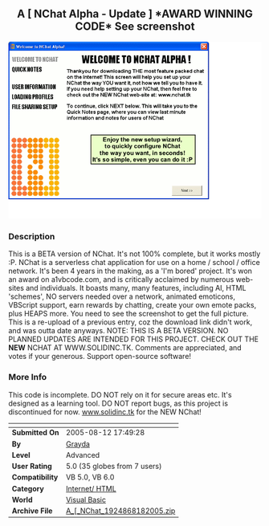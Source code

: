 ﻿<div align="center">

## A \[ NChat Alpha \- Update \] \*AWARD WINNING CODE\* See screenshot

<img src="PIC2005818534564799.gif">
</div>

### Description

This is a BETA version of NChat. It's not 100% complete, but it works mostly :P. NChat is a serverless chat application for use on a home / school / office network. It's been 4 years in the making, as a 'I'm bored' project. It's won an award on a1vbcode.com, and is critically acclaimed by numerous web-sites and individuals. It boasts many, many features, including AI, HTML 'schemes', NO servers needed over a network, animated emoticons, VBScript support, earn rewards by chatting, create your own emote packs, plus HEAPS more. You need to see the screenshot to get the full picture. This is a re-upload of a previous entry, coz the download link didn't work, and was outta date anyways. NOTE: THIS IS A BETA VERSION. NO PLANNED UPDATES ARE INTENDED FOR THIS PROJECT. CHECK OUT THE **NEW** NCHAT AT WWW.SOLIDINC.TK. Comments are appreciated, and votes if your generous. Support open-source software!
 
### More Info
 
This code is incomplete. DO NOT rely on it for secure areas etc. It's designed as a learning tool. DO NOT report bugs, as this project is discontinued for now. www.solidinc.tk for the NEW NChat!


<span>             |<span>
---                |---
**Submitted On**   |2005-08-12 17:49:28
**By**             |[Grayda](https://github.com/Planet-Source-Code/PSCIndex/blob/master/ByAuthor/grayda.md)
**Level**          |Advanced
**User Rating**    |5.0 (35 globes from 7 users)
**Compatibility**  |VB 5\.0, VB 6\.0
**Category**       |[Internet/ HTML](https://github.com/Planet-Source-Code/PSCIndex/blob/master/ByCategory/internet-html__1-34.md)
**World**          |[Visual Basic](https://github.com/Planet-Source-Code/PSCIndex/blob/master/ByWorld/visual-basic.md)
**Archive File**   |[A\_\[\_NChat\_1924868182005\.zip](https://github.com/Planet-Source-Code/grayda-a-nchat-alpha-update-award-winning-code-see-screenshot__1-62223/archive/master.zip)








